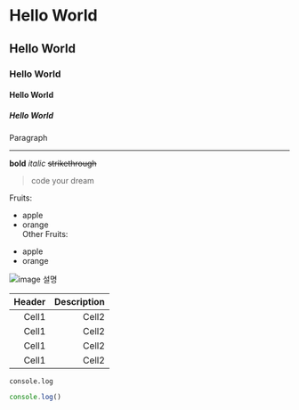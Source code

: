 # Hello World
## Hello World
### Hello World
#### Hello World
##### Hello World

Paragraph

<!--Line-->
___
<!-- Text attributes -->
**bold**
*italic*
~~strikethrough~~

<!-- Quote -->
> code your dream

<!-- Bullet List -->
Fruits:  
* apple  
* orange  
Other Fruits:
- apple  
- orange

<!-- Image-->
![image 설명](link)

<!--Table-->
|Header|Description|
|--:|--:|
|Cell1|Cell2|
|Cell1|Cell2|
|Cell1|Cell2|
|Cell1|Cell2|

<!--Code-->
`console.log`
```ts
console.log()
```
